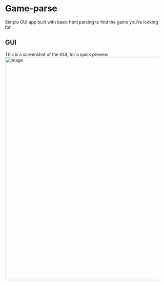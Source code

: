 # Game-parse
Simple GUI app built with basic html parsing to find the game you're looking for

## GUI
This is a screenshot of the GUI, for a quick preview
<img width="802" height="732" alt="image" src="https://github.com/user-attachments/assets/8e59bebf-6e0d-4f36-9cff-098bad732ac5" />